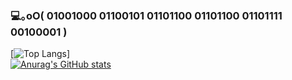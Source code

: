 ### 💻｡oO( 01001000 01100101 01101100 01101100 01101111 00100001 )

[![Top Langs](https://github-readme-stats.vercel.app/api/top-langs/?username=H-Matzy&layout=compact)]
<br />
[![Anurag's GitHub stats](https://github-readme-stats.vercel.app/api?username=H-Matzy&show_icons=true&theme=slateorange)](https://github.com/anuraghazra/github-readme-stats)

